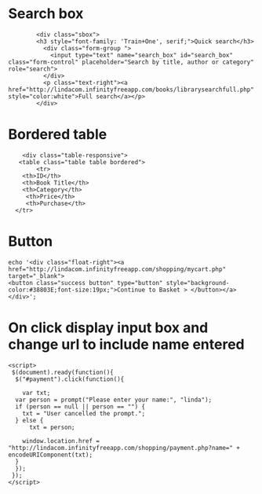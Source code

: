 Search box
================
```
        <div class="sbox">
        <h3 style="font-family: 'Train+One', serif;">Quick search</h3>
          <div class="form-group ">
            <input type="text" name="search_box" id="search_box" class="form-control" placeholder="Search by title, author or category" role="search">
          </div>
          <p class="text-right"><a href="http://lindacom.infinityfreeapp.com/books/librarysearchfull.php" style="color:white">Full search</a></p>
        </div>
 ```
        
       

Bordered table
===============
```
    <div class="table-responsive">
   <table class="table table bordered">
        <tr>
    <th>ID</th>
    <th>Book Title</th>
    <th>Category</th>
     <th>Price</th>     
     <th>Purchase</th>
  </tr>
  ```
        
Button
=========
```
echo '<div class="float-right"><a href="http://lindacom.infinityfreeapp.com/shopping/mycart.php" target="_blank">
<button class="success button" type="button" style="background-color:#38803E;font-size:19px;">Continue to Basket > </button></a></div>';
```

On click display input box and change url to include name entered
=====================================================================

```
<script>
 $(document).ready(function(){
  $("#payment").click(function(){
  
    var txt;
  var person = prompt("Please enter your name:", "linda");
  if (person == null || person == "") {
    txt = "User cancelled the prompt.";
  } else {
      txt = person;
     
    window.location.href = "http://lindacom.infinityfreeapp.com/shopping/payment.php?name=" + encodeURIComponent(txt);
  }
  });
 });
</script>
```
    
